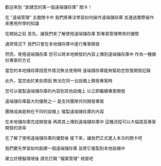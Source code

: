 歡迎來到
"創建您的第一個遠端儲存庫" 關卡！

在 "遠端管理" 主題關卡中
我們將專注學習如何操作遠端儲存庫
並通過實際操作來應用所學的知識

在開始之前
首先，讓我們來了解使用遠端儲存庫
對專案管理帶來的優勢

通常情況下
我們只會在本地儲存庫中進行專案開發

然而，使用遠端儲存庫
您可以將本地開發的內容上傳到遠端儲存庫中
作為一種備份專案的方式

當您的本地儲存庫因意外情況無法使用時
遠端儲存庫能夠幫助您恢復開發記錄

此外，當您由於某些原因
無法在同一台設備上開發專案時

您可以複製遠端儲存庫的內容到其他設備上
以立即繼續專案開發

遠端儲存庫最大的優勢之一
是支持團隊共同開發專案

團隊成員能夠在不同的設備上
複製遠端儲存庫的內容

在本地儲存庫完成開發後
再將其上傳到遠端儲存庫中
這種流程可以大幅提高專案開發的效率

在了解了使用遠端儲存庫的優勢後
接下來，讓我們正式進入本次的關卡吧

我們要先學習如何創建一個遠端儲存庫
並將它複製到本地設備中

建立好模擬環境後
請先打開 "檔案管理" 視窗吧